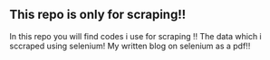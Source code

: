 ## This repo is only for scraping!! 

In this repo you will find codes i use for scraping !! 
The data which i sccraped using selenium!
My written blog on selenium as a pdf!! 
